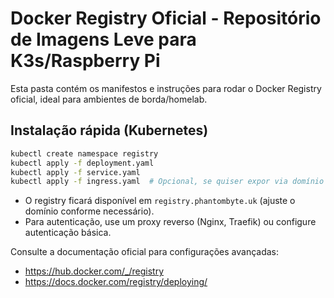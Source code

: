 # Docker Registry Oficial - Repositório de Imagens Leve para K3s/Raspberry Pi

Esta pasta contém os manifestos e instruções para rodar o Docker Registry oficial, ideal para ambientes de borda/homelab.

## Instalação rápida (Kubernetes)

```sh
kubectl create namespace registry
kubectl apply -f deployment.yaml
kubectl apply -f service.yaml
kubectl apply -f ingress.yaml  # Opcional, se quiser expor via domínio
```

- O registry ficará disponível em `registry.phantombyte.uk` (ajuste o domínio conforme necessário).
- Para autenticação, use um proxy reverso (Nginx, Traefik) ou configure autenticação básica.

Consulte a documentação oficial para configurações avançadas:
- https://hub.docker.com/_/registry
- https://docs.docker.com/registry/deploying/
